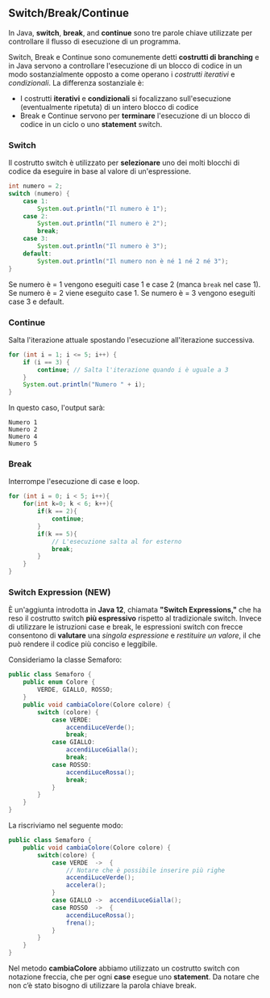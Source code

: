 ## Switch/Break/Continue

In Java, **switch**, **break**, and **continue** sono tre parole chiave
utilizzate per controllare il flusso di esecuzione di un programma.

Switch, Break e Continue sono comunemente detti **costrutti di branching** e in Java servono a controllare l'esecuzione di un blocco di codice in un modo sostanzialmente opposto
a come operano i *costrutti iterativi* e *condizionali*.
La differenza sostanziale è:
- I costrutti **iterativi** e **condizionali** si focalizzano sull'esecuzione
(eventualmente ripetuta) di un intero blocco di codice
- Break e Continue servono per **terminare** l'esecuzione
di un blocco di codice in un ciclo o uno **statement** switch.

### Switch
Il costrutto switch è utilizzato per **selezionare** uno
dei molti blocchi di codice da eseguire in base al valore di un'espressione.
```Java
int numero = 2;
switch (numero) {
    case 1:
        System.out.println("Il numero è 1");
    case 2:
        System.out.println("Il numero è 2");
        break;
    case 3: 
        System.out.println("Il numero è 3");
    default:
        System.out.println("Il numero non è né 1 né 2 né 3");
}
```
Se numero è = 1 vengono eseguiti case 1 e case 2 (manca `break` nel case 1).
Se numero è = 2 viene eseguito case 1.
Se numero è = 3 vengono eseguiti case 3 e default.

### Continue
Salta l'iterazione attuale spostando l'esecuzione all'iterazione successiva.
```Java
for (int i = 1; i <= 5; i++) {
    if (i == 3) {
        continue; // Salta l'iterazione quando i è uguale a 3
    }
    System.out.println("Numero " + i);
}
```
In questo caso, l'output sarà:
```text
Numero 1
Numero 2
Numero 4
Numero 5
```

### Break
Interrompe l'esecuzione di case e loop.
```Java
for (int i = 0; i < 5; i++){
    for(int k=0; k < 6; k++){
        if(k == 2){
            continue; 
        }
        if(k == 5){
            // L'esecuzione salta al for esterno
            break; 
        }
    }
}
```
### Switch Expression (NEW)
È un'aggiunta introdotta in **Java 12**, chiamata **"Switch Expressions,"**
che ha reso il costrutto switch **più espressivo** rispetto al
tradizionale switch. Invece di utilizzare le istruzioni case e break,
le espressioni switch con frecce consentono di **valutare** una *singola
espressione* e *restituire un valore*, il che può rendere il codice più
conciso e leggibile.

Consideriamo la classe Semaforo:
```Java
public class Semaforo {
    public enum Colore {
        VERDE, GIALLO, ROSSO;
    }
    public void cambiaColore(Colore colore) {
        switch (colore) {
            case VERDE:
                accendiLuceVerde();
                break;
            case GIALLO:
                accendiLuceGialla();
                break;
            case ROSSO:
                accendiLuceRossa();
                break;
            }
        }
    }
}
```
La riscriviamo nel seguente modo:
```Java
public class Semaforo {
    public void cambiaColore(Colore colore) {
        switch(colore) {
            case VERDE  ->  { 
                // Notare che è possibile inserire più righe
                accendiLuceVerde();
                accelera();
            }
            case GIALLO ->  accendiLuceGialla();
            case ROSSO  ->  {
                accendiLuceRossa();
                frena();
            }
        }   
    }
}
```
Nel metodo **cambiaColore** abbiamo utilizzato
un costrutto switch con notazione freccia, che per
ogni **case** esegue uno **statement**. Da notare che non c’è
stato bisogno di utilizzare la parola chiave break.